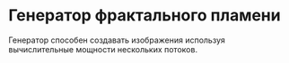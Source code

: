 # Генератор фрактального пламени
Генератор способен создавать изображения используя вычислительные мощности нескольких потоков.
